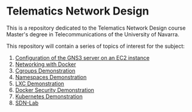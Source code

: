 # Telematics Network Design

This is a repository dedicated to the Telematics Network Design course Master's degree in Telecommunications of the University of Navarra.

This repository will contain a series of topics of interest for the subject:

1. [Configuration of the GNS3 server on an EC2 instance](./GNS3ServerDeployment/README.md)
2. [Networking with Docker](./NetworkingWithDocker/README.md)
3. [Cgroups Demonstration](./CgroupsDemo/README.md)
4. [Namespaces Demonstration](./NamespacesDemo/README.md)
5. [LXC Demonstration](./LXCDemo/README.md)
6. [Docker Security Demonstration](./DockerSecDemo/README.md)
7. [Kubernetes Demonstration](./KubernetesDemo/README.md)
8. [SDN-Lab](./SDN-Lab/README.md)
